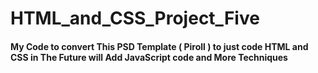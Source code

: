 # HTML_and_CSS_Project_Five
#### My Code to convert This PSD Template ( Piroll ) to just code HTML and CSS in The Future will Add JavaScript code and More Techniques
